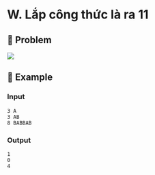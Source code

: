 # W. Lắp công thức là ra 11

## 📖 Problem

![](https://espresso.codeforces.com/c1d0e3e019581812b5558af1a1c0654ed2d382d0.png)


## 🧠 Example

### Input

```text
3 A
3 AB
8 BABBAB
```

### Output

```text
1
0
4
```


